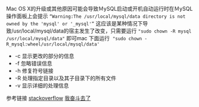 Mac OS X的升级或其他原因可能会导致ＭySQL启动或开机自动运行时在ＭySQL操作面板上会提示
`“Warning:The /usr/local/mysql/data directory is not owned by the 'mysql' or '_mysql'”`
这应该是某种情况下导致/usr/local/mysql/data的宿主发生了改变，只需要运行
`"sudo chown -R mysql /usr/local/mysql/data"`
即可mac 下面运行 
`"sudo chown -R_mysql:wheel/usr/local/mysql/data'`

- -c 显示更改的部分的信息
- -f 忽略错误信息
- -h 修复符号链接
- -R 处理指定目录以及其子目录下的所有文件
- -v 显示详细的处理信息

参考链接
[stackoverflow](https://stackoverflow.com/questions/5527676/warning-the-user-local-mysql-data-directory-is-not-owned-by-the-mysql-user)
[我奋斗去了](https://www.jianshu.com/p/28399f9ccb9d)

